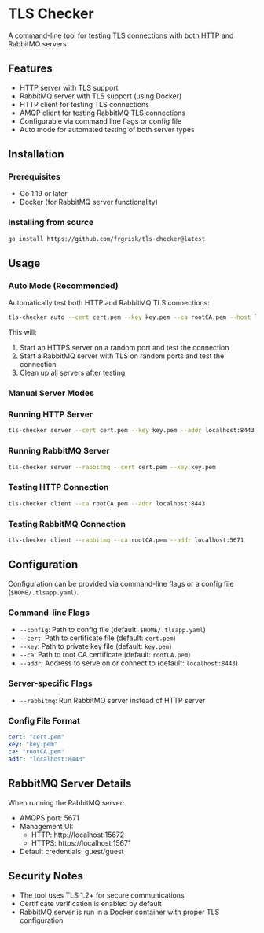 # TLS Checker

A command-line tool for testing TLS connections with both HTTP and RabbitMQ servers.

## Features

- HTTP server with TLS support
- RabbitMQ server with TLS support (using Docker)
- HTTP client for testing TLS connections
- AMQP client for testing RabbitMQ TLS connections
- Configurable via command line flags or config file
- Auto mode for automated testing of both server types

## Installation

### Prerequisites

- Go 1.19 or later
- Docker (for RabbitMQ server functionality)

### Installing from source

```bash
go install https://github.com/frgrisk/tls-checker@latest
```

## Usage

### Auto Mode (Recommended)

Automatically test both HTTP and RabbitMQ TLS connections:

```bash
tls-checker auto --cert cert.pem --key key.pem --ca rootCA.pem --host localhost
```

This will:
1. Start an HTTPS server on a random port and test the connection
2. Start a RabbitMQ server with TLS on random ports and test the connection
3. Clean up all servers after testing

### Manual Server Modes

### Running HTTP Server

```bash
tls-checker server --cert cert.pem --key key.pem --addr localhost:8443
```

### Running RabbitMQ Server

```bash
tls-checker server --rabbitmq --cert cert.pem --key key.pem
```

### Testing HTTP Connection

```bash
tls-checker client --ca rootCA.pem --addr localhost:8443
```

### Testing RabbitMQ Connection

```bash
tls-checker client --rabbitmq --ca rootCA.pem --addr localhost:5671
```

## Configuration

Configuration can be provided via command-line flags or a config file (`$HOME/.tlsapp.yaml`).

### Command-line Flags

- `--config`: Path to config file (default: `$HOME/.tlsapp.yaml`)
- `--cert`: Path to certificate file (default: `cert.pem`)
- `--key`: Path to private key file (default: `key.pem`)
- `--ca`: Path to root CA certificate (default: `rootCA.pem`)
- `--addr`: Address to serve on or connect to (default: `localhost:8443`)

### Server-specific Flags

- `--rabbitmq`: Run RabbitMQ server instead of HTTP server

### Config File Format

```yaml
cert: "cert.pem"
key: "key.pem"
ca: "rootCA.pem"
addr: "localhost:8443"
```

## RabbitMQ Server Details

When running the RabbitMQ server:

- AMQPS port: 5671
- Management UI:
  - HTTP: http://localhost:15672
  - HTTPS: https://localhost:15671
- Default credentials: guest/guest

## Security Notes

- The tool uses TLS 1.2+ for secure communications
- Certificate verification is enabled by default
- RabbitMQ server is run in a Docker container with proper TLS configuration
